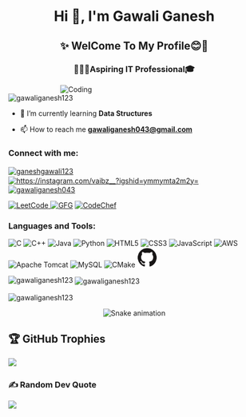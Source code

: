 <h1 align="center">Hi 👋, I'm Gawali Ganesh</h1>
<h2 align="center">✨ WelCome To My Profile😊💫</h2>
<h3 align="center"><b>👨🏻‍💻Aspiring IT Professional🎓</b></h3>

<img align= "right" alt= "Coding" width= "400" src = "https://user-images.githubusercontent.com/98527559/175492401-7d16c8fd-da98-4dc4-b8f6-b4993744a063.gif">

<p align="left"> <img src="https://komarev.com/ghpvc/?username=gawaliganesh123&label=Profile%20views&color=0e75b6&style=flat" alt="gawaliganesh123" /> </p>

- 🌱 I’m currently learning **Data Structures**

- 📫 How to reach me **gawaliganesh043@gmail.com**

<h3 align="left">Connect with me:</h3>
<p align="left">
  <a href="https://linkedin.com/in/ganeshgawali123" target="blank"><img align="center" src="https://raw.githubusercontent.com/rahuldkjain/github-profile-readme-generator/master/src/images/icons/Social/linked-in-alt.svg" alt="ganeshgawali123" height="30" width="40" /></a>
<a href="https://www.instagram.com/ganesh_gawali123?igsh=cHcxeXdwZ3Vta2x6" target="blank"><img align="center" src="https://raw.githubusercontent.com/rahuldkjain/github-profile-readme-generator/master/src/images/icons/Social/instagram.svg" alt="https://instagram.com/vaibz__?igshid=ymmymta2m2y=" height="30" width="40" /></a><a href="https://www.hackerrank.com/gawaliganesh043" target="blank"><img align="center" src="https://raw.githubusercontent.com/rahuldkjain/github-profile-readme-generator/master/src/images/icons/Social/hackerrank.svg" alt="gawaliganesh043" height="30" width="40" /></a><p align="left"> <a href="https://leetcode.com/u/Ganesh_Gawali123/" target="_blank"><img src="https://img.shields.io/badge/LeetCode-FFA116?style=for-the-badge&logo=LeetCode&logoColor=black" alt="LeetCode" /></a><a href="https://www.geeksforgeeks.org/user/ganeshgawali_123/" target="_blank"> <img src="https://img.shields.io/badge/GeeksforGeeks-2F8D46?style=for-the-badge&logo=GeeksforGeeks&logoColor=white" alt="GFG" /></a> <a href="https://www.codechef.com/users/gawali_ganesh" target="_blank"><img src="https://img.shields.io/badge/CodeChef-5B4638?style=for-the-badge&logo=codechef&logoColor=white" alt="CodeChef" /></a>
</p>


<h3 align="left">Languages and Tools:</h3>
<p align="left">
  
![C](https://img.shields.io/badge/c-%2300599C.svg?style=plastic&logo=c&logoColor=white) ![C++](https://img.shields.io/badge/c++-%2300599C.svg?style=plastic&logo=c%2B%2B&logoColor=white) ![Java](https://img.shields.io/badge/java-%23ED8B00.svg?style=plastic&logo=openjdk&logoColor=white) ![Python](https://img.shields.io/badge/python-3670A0?style=plastic&logo=python&logoColor=ffdd54) ![HTML5](https://img.shields.io/badge/html5-%23E34F26.svg?style=plastic&logo=html5&logoColor=white) ![CSS3](https://img.shields.io/badge/css3-%231572B6.svg?style=plastic&logo=css3&logoColor=white) ![JavaScript](https://img.shields.io/badge/javascript-%23323330.svg?style=plastic&logo=javascript&logoColor=%23F7DF1E) ![AWS](https://img.shields.io/badge/AWS-%23FF9900.svg?style=plastic&logo=amazon-aws&logoColor=white) ![Apache Tomcat](https://img.shields.io/badge/apache%20tomcat-%23F8DC75.svg?style=plastic&logo=apache-tomcat&logoColor=black) ![MySQL](https://img.shields.io/badge/mysql-4479A1.svg?style=plastic&logo=mysql&logoColor=white) ![CMake](https://img.shields.io/badge/CMake-%23008FBA.svg?style=plastic&logo=cmake&logoColor=white)
  <a href="https://en.wikipedia.org/wiki/GitHub" target="_blank" rel="noreferrer">
    <img src="https://raw.githubusercontent.com/devicons/devicon/master/icons/github/github-original.svg" alt="github" width="40" height="40"/>
  </a>
</p>



<p><img align="left" src="https://github-readme-stats.vercel.app/api/top-langs?username=gawaliganesh123&show_icons=true&locale=en&layout=compact" alt="gawaliganesh123" /></p>

<p>&nbsp;<img align="center" src="https://github-readme-stats.vercel.app/api?username=gawaliganesh123&show_icons=true&locale=en" alt="gawaliganesh123" /></p>

<p><img align="center" src="https://github-readme-streak-stats.herokuapp.com/?user=gawaliganesh123&" alt="gawaliganesh123" /></p>

<div align="center">
  <img src="https://profile-readme-generator.com/assets/snake.svg" alt="Snake animation" />
</div>

## 🏆 GitHub Trophies
![](https://github-profile-trophy.vercel.app/?username=GawaliGanesh123&theme=dracula&no-frame=false&no-bg=false&margin-w=4)


### ✍️ Random Dev Quote
![](https://quotes-github-readme.vercel.app/api?type=horizontal&theme=tokyonight)
